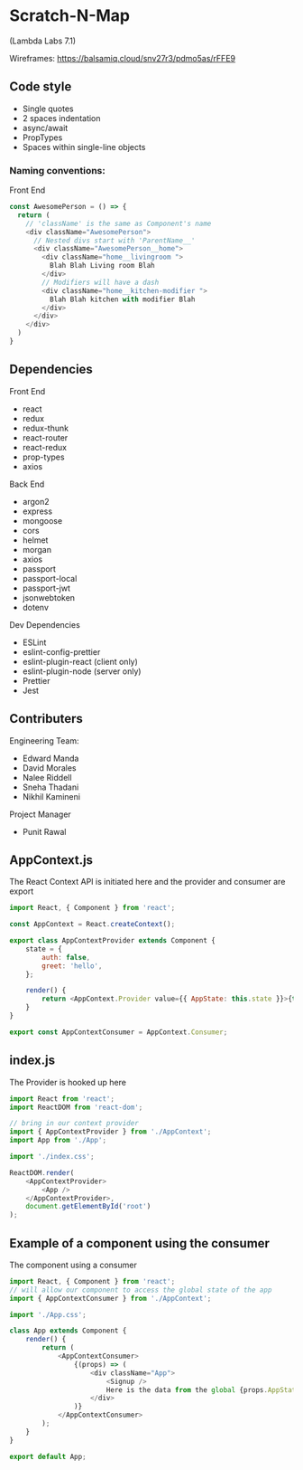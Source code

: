 # Scratch-N-Map
(Lambda Labs 7.1)

Wireframes: https://balsamiq.cloud/snv27r3/pdmo5as/rFFE9 

## Code style
- Single quotes
- 2 spaces indentation
- async/await
- PropTypes
- Spaces within single-line objects

### Naming conventions:

Front End
```javascript
const AwesomePerson = () => {
  return (
    // 'className' is the same as Component's name
    <div className="AwesomePerson">
      // Nested divs start with 'ParentName__'
      <div className="AwesomePerson__home">
        <div className="home__livingroom ">
          Blah Blah Living room Blah
        </div>
        // Modifiers will have a dash
        <div className="home__kitchen-modifier ">
          Blah Blah kitchen with modifier Blah
        </div>
      </div>
    </div>
  )
}
```


## Dependencies
Front End
- react
- redux
- redux-thunk
- react-router
- react-redux
- prop-types
- axios

Back End
- argon2
- express
- mongoose
- cors
- helmet
- morgan
- axios
- passport
- passport-local
- passport-jwt
- jsonwebtoken
- dotenv

Dev Dependencies
- ESLint
- eslint-config-prettier
- eslint-plugin-react (client only)
- eslint-plugin-node (server only)
- Prettier
- Jest

## Contributers
Engineering Team:
- Edward Manda
- David Morales
- Nalee Riddell
- Sneha Thadani
- Nikhil Kamineni

Project Manager
- Punit Rawal

## AppContext.js
The React Context API is initiated here and the provider and consumer are export 
```js  
import React, { Component } from 'react';

const AppContext = React.createContext();

export class AppContextProvider extends Component {
	state = {
		auth: false,
		greet: 'hello',
	};

	render() {
		return <AppContext.Provider value={{ AppState: this.state }}>{this.props.children}</AppContext.Provider>;
	}
}

export const AppContextConsumer = AppContext.Consumer;
```


## index.js
The Provider is hooked up here
``` js
import React from 'react';
import ReactDOM from 'react-dom';

// bring in our context provider
import { AppContextProvider } from './AppContext';
import App from './App';

import './index.css';

ReactDOM.render(
	<AppContextProvider>
		<App />
	</AppContextProvider>,
	document.getElementById('root')
);
```

## Example of a component using the consumer
The component using a consumer
``` js
import React, { Component } from 'react';
// will allow our component to access the global state of the app
import { AppContextConsumer } from './AppContext';

import './App.css';

class App extends Component {
	render() {
		return (
			<AppContextConsumer>
				{(props) => (
					<div className="App">
						<Signup />
						Here is the data from the global {props.AppState.greet}
					</div>
				)}
			</AppContextConsumer>
		);
	}
}

export default App;
```